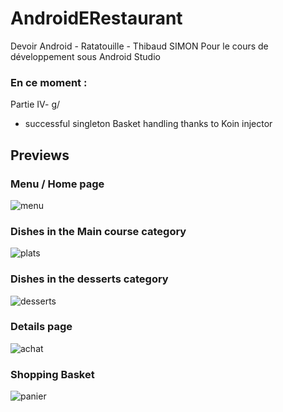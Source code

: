 # AndroidERestaurant
Devoir Android - Ratatouille - Thibaud SIMON
Pour le cours de développement sous Android Studio

### En ce moment :
Partie IV- g/
+ successful singleton Basket handling thanks to Koin injector

## Previews
### Menu / Home page
![menu](repository/images/menu.PNG)
### Dishes in the Main course category
![plats](repository/images/plats.PNG)
### Dishes in the desserts category
![desserts](repository/images/desserts.PNG)
### Details page
![achat](repository/images/achat.PNG)
### Shopping Basket
![panier](repository/images/panier.PNG)
